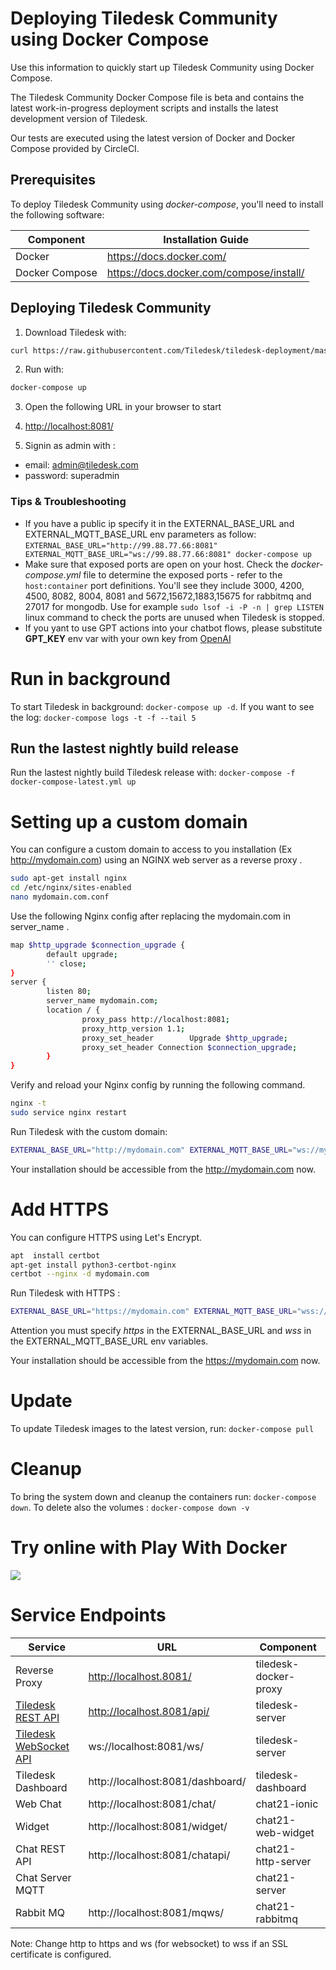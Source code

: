 # Deploying Tiledesk Community using Docker Compose

Use this information to quickly start up Tiledesk Community using Docker Compose.

The Tiledesk Community Docker Compose file is beta and contains the latest work-in-progress deployment scripts and installs the latest development version of Tiledesk.

Our tests are executed using the latest version of Docker and Docker Compose provided by CircleCI.

## Prerequisites

To deploy Tiledesk Community using _docker-compose_, you'll need to install the following software:

| Component      | Installation Guide |
| ---------------| ------------------ |
| Docker         | https://docs.docker.com/ |
| Docker Compose | https://docs.docker.com/compose/install/ |

## Deploying Tiledesk Community
1. Download Tiledesk with:
```bash
curl https://raw.githubusercontent.com/Tiledesk/tiledesk-deployment/master/docker-compose/docker-compose.yml --output docker-compose.yml
```
2. Run with: 
```bash
docker-compose up
```
3. Open the following URL in your browser to start 
4. [http://localhost:8081/](http://localhost:8081/)

4. Signin as admin with :
* email: admin@tiledesk.com
* password: superadmin

### Tips & Troubleshooting
* If you have a public ip specify it in the EXTERNAL_BASE_URL and EXTERNAL_MQTT_BASE_URL env parameters as follow:  ```EXTERNAL_BASE_URL="http://99.88.77.66:8081" EXTERNAL_MQTT_BASE_URL="ws://99.88.77.66:8081" docker-compose up```
* Make sure that exposed ports are open on your host. Check the _docker-compose.yml_ file to determine the exposed ports - refer to the ```host:container``` port definitions. You'll see they include 3000, 4200, 4500, 8082, 8004, 8081 and 5672,15672,1883,15675 for rabbitmq and 27017 for mongodb. Use for example ```sudo lsof -i -P -n | grep LISTEN``` linux command to check the ports are unused when Tiledesk is stopped.
* If you yant to use GPT actions into your chatbot flows, please substitute **GPT_KEY** env var with your own key from [OpenAI](https://openai.com/index/openai-api/)

# Run in background
To start Tiledesk in background: ```docker-compose up -d```. If you want to see the log: ```docker-compose logs -t -f --tail 5```

## Run the lastest nightly build release
Run the lastest nightly build Tiledesk release with: ```docker-compose -f docker-compose-latest.yml up```



# Setting up a custom domain
You can configure a custom domain to access to you installation (Ex http://mydomain.com) using an NGINX web server as a reverse proxy .

```bash
sudo apt-get install nginx
cd /etc/nginx/sites-enabled
nano mydomain.com.conf
```

Use the following Nginx config after replacing the mydomain.com in server_name .

```bash
map $http_upgrade $connection_upgrade {
        default upgrade;
        '' close;
}
server {
        listen 80;
        server_name mydomain.com;
        location / {
                proxy_pass http://localhost:8081;
                proxy_http_version 1.1;
                proxy_set_header        Upgrade $http_upgrade;
                proxy_set_header Connection $connection_upgrade;
        }
}
```
Verify and reload your Nginx config by running the following command.

```bash
nginx -t
sudo service nginx restart
```

Run Tiledesk with the custom domain:
```bash
EXTERNAL_BASE_URL="http://mydomain.com" EXTERNAL_MQTT_BASE_URL="ws://mydomain.com" docker-compose up
```

Your installation should be accessible from the http://mydomain.com now.


# Add HTTPS 
You can configure HTTPS using Let's Encrypt. 

```bash
apt  install certbot
apt-get install python3-certbot-nginx
certbot --nginx -d mydomain.com
```

Run Tiledesk with HTTPS :
```bash
EXTERNAL_BASE_URL="https://mydomain.com" EXTERNAL_MQTT_BASE_URL="wss://mydomain.com" docker-compose up
```
Attention you must specify *https* in the EXTERNAL_BASE_URL and *wss* in the EXTERNAL_MQTT_BASE_URL env variables.

Your installation should be accessible from the https://mydomain.com now.


# Update
To update Tiledesk images to the latest version, run: ```docker-compose pull```

# Cleanup
To bring the system down and cleanup the containers run: ```docker-compose down```. To delete also the volumes :  ```docker-compose down -v```

# Try online with Play With Docker

<a href="https://labs.play-with-docker.com/?stack=https://raw.githubusercontent.com/Tiledesk/tiledesk-deployment/master/docker-compose/docker-compose.yml" class="btn btn-default btn-lg">
  <img src="https://cdn.jsdelivr.net/gh/play-with-docker/stacks@cff22438/assets/images/button.png">
</a>


# Service Endpoints

| Service                                                                    | URL                              | Component             |
|----------------------------------------------------------------------------|----------------------------------|-----------------------|
| Reverse Proxy                                                              | http://localhost.8081/           | tiledesk-docker-proxy |
| [Tiledesk REST API](https://developer.tiledesk.com/apis/rest-api)          | http://localhost.8081/api/       | tiledesk-server       |
| [Tiledesk WebSocket API](https://developer.tiledesk.com/apis/realtime-api) | ws://localhost:8081/ws/          | tiledesk-server       |
| Tiledesk Dashboard                                                         | http://localhost:8081/dashboard/ | tiledesk-dashboard    |
| Web Chat                                                                   | http://localhost:8081/chat/      | chat21-ionic          |
| Widget                                                                     | http://localhost:8081/widget/    | chat21-web-widget     |
| Chat REST API                                                              | http://localhost:8081/chatapi/   | chat21-http-server    |
| Chat Server MQTT                                                           |                                  | chat21-server         |
| Rabbit MQ                                                                  | http://localhost:8081/mqws/      | chat21-rabbitmq       |

Note: Change http to https and ws (for websocket) to wss if an SSL certificate is configured.
